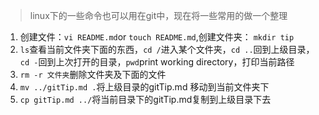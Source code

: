 > linux下的一些命令也可以用在git中，现在将一些常用的做一个整理
1. 创建文件：```vi README.md```or ```touch README.md```,创建文件夹： ```mkdir tip```
2. ```ls```查看当前文件夹下面的东西，```cd /```进入某个文件夹，```cd ..```回到上级目录，```cd -```回到上次打开的目录，```pwd```print working directory，打印当前路径
3. ```rm -r 文件夹```删除文件夹及下面的文件
4. ```mv ../gitTip.md .```将上级目录的gitTip.md 移动到当前文件夹下
5. ```cp gitTip.md ../```将当前目录下的gitTip.md复制到上级目录下去